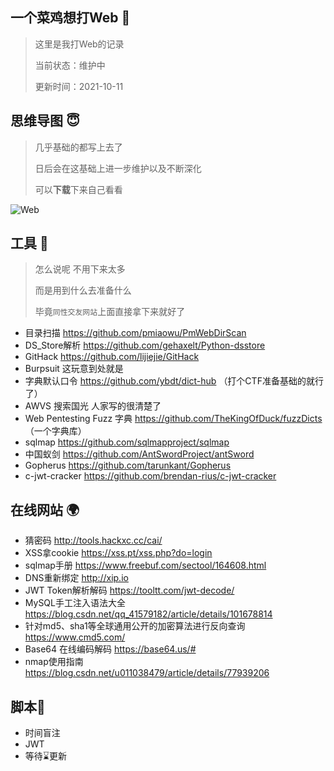 ##  一个菜鸡想打Web :see_no_evil:

> 这里是我打Web的记录
>
> 当前状态：维护中
>
> 更新时间：2021-10-11

##  思维导图 :innocent:

> 几乎基础的都写上去了
>
> 日后会在这基础上进一步维护以及不断深化
>
> 可以**下载**下来自己看看

![Web](/Users/jj/Downloads/Web.png)

##  工具 🔧

> 怎么说呢 不用下来太多
>
> 而是用到什么去准备什么
>
> 毕竟`同性交友网站`上面直接拿下来就好了

- 目录扫描  https://github.com/pmiaowu/PmWebDirScan
- DS_Store解析 https://github.com/gehaxelt/Python-dsstore
- GitHack https://github.com/lijiejie/GitHack
- Burpsuit 这玩意到处就是
- 字典默认口令 https://github.com/ybdt/dict-hub （打个CTF准备基础的就行了）
- AWVS 搜索国光 人家写的很清楚了
- Web Pentesting Fuzz 字典 https://github.com/TheKingOfDuck/fuzzDicts （一个字典库）
- sqlmap https://github.com/sqlmapproject/sqlmap
- 中国蚁剑 https://github.com/AntSwordProject/antSword
- Gopherus https://github.com/tarunkant/Gopherus
- c-jwt-cracker  https://github.com/brendan-rius/c-jwt-cracker

##  在线网站 :earth_africa:

- 猜密码 http://tools.hackxc.cc/cai/
- XSS拿cookie https://xss.pt/xss.php?do=login
- sqlmap手册 https://www.freebuf.com/sectool/164608.html
- DNS重新绑定 http://xip.io
- JWT Token解析解码  https://tooltt.com/jwt-decode/
- MySQL手工注入语法大全 https://blog.csdn.net/qq_41579182/article/details/101678814
- 针对md5、sha1等全球通用公开的加密算法进行反向查询 https://www.cmd5.com/
- Base64 在线编码解码  https://base64.us/#
- nmap使用指南 https://blog.csdn.net/u011038479/article/details/77939206

##  脚本:footprints:

- 时间盲注
- JWT
- 等待⌛️更新